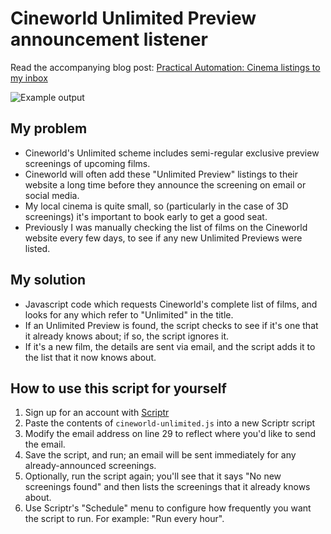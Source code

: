 # Cineworld Unlimited Preview announcement listener

Read the accompanying blog post: [Practical Automation: Cinema listings to my inbox](https://neilstudd.ghost.io/2017/05/22/practical-automation-cinema-listings-to-my-inbox/)

![Example output](http://i.imgur.com/iiU4BXJ.png)

## My problem

* Cineworld's Unlimited scheme includes semi-regular exclusive preview screenings of upcoming films.
* Cineworld will often add these "Unlimited Preview" listings to their website a long time before they announce the screening on email or social media.
* My local cinema is quite small, so (particularly in the case of 3D screenings) it's important to book early to get a good seat.
* Previously I was manually checking the list of films on the Cineworld website every few days, to see if any new Unlimited Previews were listed.

## My solution

* Javascript code which requests Cineworld's complete list of films, and looks for any which refer to "Unlimited" in the title.
* If an Unlimited Preview is found, the script checks to see if it's one that it already knows about; if so, the script ignores it.
* If it's a new film, the details are sent via email, and the script adds it to the list that it now knows about.

## How to use this script for yourself

1. Sign up for an account with [Scriptr](https://www.scriptr.io)
1. Paste the contents of `cineworld-unlimited.js` into a new Scriptr script
1. Modify the email address on line 29 to reflect where you'd like to send the email.
1. Save the script, and run; an email will be sent immediately for any already-announced screenings.
1. Optionally, run the script again; you'll see that it says "No new screenings found" and then lists the screenings that it already knows about.
1. Use Scriptr's "Schedule" menu to configure how frequently you want the script to run. For example: "Run every hour".
